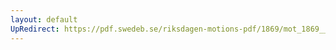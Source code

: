 ```yaml
---
layout: default
UpRedirect: https://pdf.swedeb.se/riksdagen-motions-pdf/1869/mot_1869__ak__00147/mot_1869__ak__00147_014.pdf
---
```

